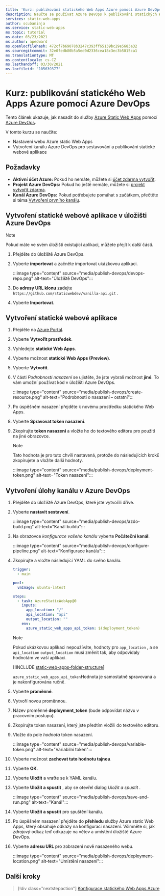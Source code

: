 ```yaml
---
title: 'Kurz: publikování statického Web Apps Azure pomocí Azure DevOps'
description: Naučte se používat Azure DevOps k publikování statických Web Apps Azure.
services: static-web-apps
author: scubaninja
ms.service: static-web-apps
ms.topic: tutorial
ms.date: 03/23/2021
ms.author: apedward
ms.openlocfilehash: 472cf7b69078b3247c393ff65139bc29e5683a32
ms.sourcegitcommit: 32e0fedb80b5a5ed0d2336cea18c3ec3b5015ca1
ms.translationtype: MT
ms.contentlocale: cs-CZ
ms.lasthandoff: 03/30/2021
ms.locfileid: "105639377"
---
```

# <a name="tutorial-publish-azure-static-web-apps-with-azure-devops"></a>Kurz: publikování statického Web Apps Azure pomocí Azure DevOps

Tento článek ukazuje, jak nasadit do služby [Azure Static Web Apps](./overview.md) pomocí [Azure DevOps](https://dev.azure.com/).

V tomto kurzu se naučíte:

- Nastavení webu Azure static Web Apps
- Vytvoření kanálu Azure DevOps pro sestavování a publikování statické webové aplikace

## <a name="prerequisites"></a>Požadavky

- **Aktivní účet Azure:** Pokud ho nemáte, můžete si [účet zdarma vytvořit](https://azure.microsoft.com/free/).
- **Projekt Azure DevOps:** Pokud ho ještě nemáte, můžete si [projekt vytvořit zdarma](https://azure.microsoft.com/pricing/details/devops/azure-devops-services/).
- **Kanál Azure DevOps:** Pokud potřebujete pomáhat s začátkem, přečtěte si téma [Vytvoření prvního kanálu](https://docs.microsoft.com/azure/devops/pipelines/create-first-pipeline?view=azure-devops&preserve-view=true).

## <a name="create-a-static-web-app-in-an-azure-devops-repository"></a>Vytvoření statické webové aplikace v úložišti Azure DevOps

  > [!NOTE]
  > Pokud máte ve svém úložišti existující aplikaci, můžete přejít k další části.

1. Přejděte do úložiště Azure DevOps.

1. Vyberte **importovat** a začněte importovat ukázkovou aplikaci.
  
    :::image type="content" source="media/publish-devops/devops-repo.png" alt-text="Úložiště DevOps":::

1. Do **adresy URL klonu** zadejte `https://github.com/staticwebdev/vanilla-api.git` .

1. Vyberte **Importovat**.

## <a name="create-a-static-web-app"></a>Vytvoření statické webové aplikace

1. Přejděte na [Azure Portal](https://portal.azure.com).

1. Vyberte **Vytvořit prostředek**.

1. Vyhledejte **statické Web Apps**.

1. Vyberte možnost **statické Web Apps (Preview)**.

1. Vyberte **Vytvořit**.

1. V části _Podrobnosti nasazení_ se ujistěte, že jste vybrali možnost **jiné**. To vám umožní používat kód v úložišti Azure DevOps.

    :::image type="content" source="media/publish-devops/create-resource.png" alt-text="Podrobnosti o nasazení – ostatní":::

1. Po úspěšném nasazení přejděte k novému prostředku statického Web Apps.

1. Vyberte **Spravovat token nasazení**.

1. Zkopírujte **token nasazení** a vložte ho do textového editoru pro použití na jiné obrazovce.

    > [!NOTE]
    > Tato hodnota je pro tuto chvíli nastavená, protože do následujících kroků zkopírujete a vložíte další hodnoty.

    :::image type="content" source="media/publish-devops/deployment-token.png" alt-text="Token nasazení":::

## <a name="create-the-pipeline-task-in-azure-devops"></a>Vytvoření úlohy kanálu v Azure DevOps

1. Přejděte do úložiště Azure DevOps, které jste vytvořili dříve.

1. Vyberte **nastavit sestavení**.

    :::image type="content" source="media/publish-devops/azdo-build.png" alt-text="Kanál buildu":::

1. Na obrazovce *konfigurace vašeho kanálu* vyberte **Počáteční kanál**.

    :::image type="content" source="media/publish-devops/configure-pipeline.png" alt-text="Konfigurace kanálu":::

1. Zkopírujte a vložte následující YAML do svého kanálu.

    ```yaml
    trigger:
      - main
    
    pool:
      vmImage: ubuntu-latest
    
    steps:
      - task: AzureStaticWebApp@0
        inputs:
          app_location: "/" 
          api_location: "api"
          output_location: ""
        env:
          azure_static_web_apps_api_token: $(deployment_token)
    ```

    > [!NOTE]
    > Pokud ukázkovou aplikaci nepoužíváte, hodnoty pro `app_location` , a se `api_location` `output_location` musí změnit tak, aby odpovídaly hodnotám ve vaší aplikaci.

    [!INCLUDE [static-web-apps-folder-structure](../../includes/static-web-apps-folder-structure.md)]

    `azure_static_web_apps_api_token`Hodnota je samostatně spravovaná a je nakonfigurována ručně.

1. Vyberte **proměnné**.

1. Vytvoří novou proměnnou.

1. Název proměnné **deployment_token** (bude odpovídat názvu v pracovním postupu).

1. Zkopírujte token nasazení, který jste předtím vložili do textového editoru.

1. Vložte do pole _hodnota_ token nasazení.

    :::image type="content" source="media/publish-devops/variable-token.png" alt-text="Variabilní token":::

1. Vyberte možnost **zachovat tuto hodnotu tajnou**.

1. Vyberte **OK**.

1. Vyberte **Uložit** a vraťte se k YAML kanálu.

1. Vyberte **Uložit a spustit** , aby se otevřel dialog _Uložit a spustit_ .

    :::image type="content" source="media/publish-devops/save-and-run.png" alt-text="Kanál":::

1. Vyberte **Uložit a spustit** pro spuštění kanálu.

1. Po úspěšném nasazení přejděte do **přehledu** služby Azure static Web Apps, který obsahuje odkazy na konfiguraci nasazení. Všimněte si, jak _zdrojový_ odkaz teď odkazuje na větev a umístění úložiště Azure DevOps.

1. Vyberte **adresu URL** pro zobrazení nově nasazeného webu.

    :::image type="content" source="media/publish-devops/deployment-location.png" alt-text="Umístění nasazení":::

## <a name="next-steps"></a>Další kroky

> [!div class="nextstepaction"]
> [Konfigurace statického Web Apps Azure](./configuration.md)
